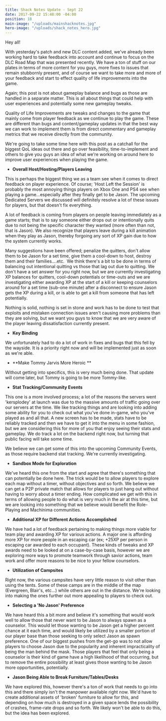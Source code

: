 ```yaml
---
title: Shack Notes Update - Sept 22
date: 2017-09-22 15:48:00 -04:00
position: 18
main-image: "/uploads/mainshacknotes.jpg"
hero-image: "/uploads/shack_notes_hero.jpg"
---
```


Hey all!

With yesterday's patch and new DLC content added, we've already been working hard to take feedback into account and continue to focus on the DLC Road Map that was presented recently. We have a ton of stuff on our plates in terms of more content for you guys, more fixes to issues that remain stubbornly present, and of course we want to take more and more of your feedback and start to effect quality of life improvements into the game. 

Again; this post is not about gameplay balance and bugs as those are handled in a separate matter. This is all about things that could help with user experiences and potentially some new gameplay tweaks.

Quality of Life Improvements are tweaks and changes to the game that mainly come from player feedback as we continue to play the game. These are different than bugs and content/gameplay updates in that the best way we can work to implement them is from direct commentary and gameplay metrics that we receive directly from the community. 

We're going to take some time here with this post as a catchall for the biggest QoL ideas out there and go over feasibility, time-to-implement and others to give you guys an idea of what we're working on around here to improve user experiences when playing the game. 

* **Overall Host/Hosting/Players Leaving**

This is perhaps the biggest thing we as a team see when it comes to direct feedback on player experience. Of course; 'Host Left the Session' is probably the most annoying things players on Xbox One and PS4 see when playing a game...especially after they finally get to be Jason. The upcoming Dedicated Servers we discussed will definitely resolve a lot of these issues for players, but that doesn't fix everything. 

A lot of feedback is coming from players on people leaving immediately as a game starts; that is to say someone either drops out or intentionally quits due to not being the specific character they wanted (more often than not, that is Jason). We also recognize that players leave during a kill animation when they play as Jason, thereby forgoing any sort of XP gain due to how the system currently works. 

Many suggestions have been offered; penalize the quitters, don't allow them to be Jason for a set time, give them a cool-down to host, destroy them and their families....etc.  We think there's a bit to be done in terms of balancing out intentional quitting vs those that lag out due to quitting. We don't have a set answer for you right now, but we are currently investigating XP balances for quitters, cool-down potentials or time-outs and we are investigating either awarding XP at the start of a kill or keeping counselors around for a set time (sub-one minute) after a disconnect to ensure Jason gets the XP during a kill, or is able to get a kill from someone that has left potentially. 

Nothing is solid, nothing is set in stone and work has to be done to test that exploits and mistaken connection issues aren't causing more problems than they are solving, but we want you guys to know that we are very aware of the player leaving dissatisfaction currently present. 

* **Key Binding**

We unfortunately had to do a lot of work in fixes and bugs that this fell by the wayside. It is a priority right now and will be implemented just as soon as we're able. 

* **Make Tommy Jarvis More Heroic **

Without getting into specifics, this is very much being done. That update will come later, but Tommy is going to be more Tommy-like. 

* **Stat Tracking/Community Events**

This one is a more involved process; a lot of the reasons the servers went 'kersplodey' at launch was due to the massive amounts of traffic going over our servers at the time. We like tracking things and are looking into adding some ability for you to check out what you've done in-game, who you've played as and all that. A new screen has to be made, stats have to be reliably tracked and then we have to get it into the menu in some fashion, but we are considering this for more of you that enjoy seeing their stats and gameplay. We do track a lot on the backend right now, but turning that public facing will take some time.

We believe we can get some of this into the upcoming Community Events, as those require backend stat tracking. We're currently investigating.

* **Sandbox Mode for Exploration**

We've heard this one from the start and agree that there's something that can potentially be done here. The trick would be to allow players to explore each map without a timer, without objectives and so forth. We believe we can get a P2P private match that allows for players to just hang out without having to worry about a timer ending. How complicated we get with this in terms of allowing people to do what is very much in the air at this time, but we are looking into something that we believe would benefit the Role-Playing and Machinima communities. 

* **Additional XP for Different Actions Accomplished**

We have had a lot of feedback pertaining to making things more viable for team play and awarding XP for various actions. A major one is affording more XP for more people in an escaping car (ex; +25XP per person in escaping car awarded to each occupant). These kinds of tweaks and XP awards need to be looked at on a case-by-case basis, however we are exploring more ways to promote teamwork through savior actions, team work and offer more reasons to be nice to your fellow counselors. 

* **Utilization of Campsites**

Right now, the various campsites have very little reason to visit other than using the tents. Some of these camps are in the middle of the map (Evergreen, Blair's, etc...) while others are out in the distance. We're looking into making the ones further out more appealing to players to check out. 

* **Selecting a 'No Jason' Preference**

We have heard this a bit more and believe it's something that would work well to allow those that never want to be Jason to always spawn as a counselor. This would let those wanting to be Jason get a higher percent chance at it each time, and would likely be utilized by a smaller portion of our player base than those seeking to only select Jason as spawn preference. One of our biggest pushes from the get-go was to not allow players to choose Jason due to the popularity and inherent impracticality of being the man behind the mask. Those players that feel that only being a counselor is their kind of game have a high likelihood of that occurring, but to remove the entire possibility at least gives those wanting to be Jason more opportunities, potentially. 

* **Jason Being Able to Break Furniture/Tables/Desks**

We have explored this, however there's a ton of work that needs to go into this and there simply isn't the manpower available right now. We'd have to create additional assets of 'broken' furniture to allow for this, and depending on how much is destroyed in a given space lends the possibility of crashes, frame-rate drops and so forth. We likely won't be able to do this, but the idea has been explored. 

